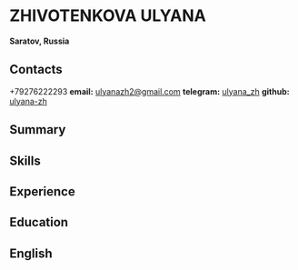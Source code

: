 # ZHIVOTENKOVA ULYANA #    
**Saratov, Russia**

## Contacts ##    
+79276222293
**email:** ulyanazh2@gmail.com
**telegram:** [ulyana_zh](http://t.me/ulyana_zh "write me")
**github:** [ulyana-zh](https://github.com/ulyana-zh "new on github")

## Summary ##  

## Skills ##  

## Experience ##  

## Education ##  

## English ## 